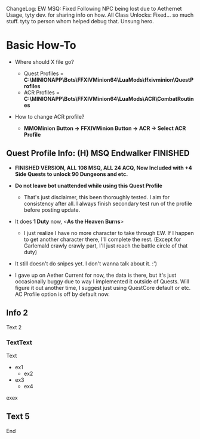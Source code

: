 ChangeLog:
EW MSQ: Fixed Following NPC being lost due to Aethernet Usage, tyty dev. for sharing info on how.
All Class Unlocks: Fixed... so much stuff. tyty to person whom helped debug that. Unsung hero.


# Basic How-To

* Where should X file go?
  * Quest Profiles =  **C:\MINIONAPP\Bots\FFXIVMinion64\LuaMods\ffxivminion\QuestProfiles**
  * ACR Profiles = **C:\MINIONAPP\Bots\FFXIVMinion64\LuaMods\ACR\CombatRoutines**

* How to change ACR profile?
  * **MMOMinion Button -> FFXIVMinion Button -> ACR -> Select ACR Profile**


## Quest Profile Info: (H) MSQ Endwalker FINISHED
* **FINISHED VERSION,    ALL 108 MSQ,   ALL 24 ACQ,  Now Included with +4 Side Quests to unlock 90 Dungeons and etc.**

* **Do not leave bot unattended while using this Quest Profile**
  * That's just disclaimer, this been thoroughly tested. I aim for consistency after all. I always finish secondary test run of the profile before posting update.

* It does **1 Duty** now, <**As the Heaven Burns**>
  * I just realize I have no more character to take through EW. If I happen to get another character there, I'll complete the rest. (Except for Garlemald crawly crawly part, I'll just reach the battle circle of that duty)

* It still doesn't do snipes yet. I don't wanna talk about it. :')

* I gave up on Aether Current for now, the data is there, but it's just occasionally buggy due to way I implemented it outside of Quests. Will figure it out another time, I suggest just using QuestCore default or etc. AC Profile option is off by default now.




## Info 2

Text 2

### TextText

Text

* ex1
  * ex2
* ex3
  * ex4

exex

## Text 5

End

